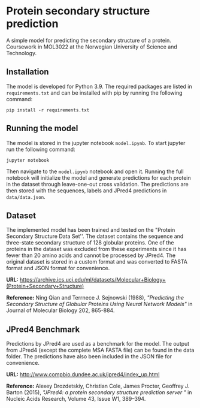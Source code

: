 # Protein secondary structure prediction
A simple model for predicting the secondary structure of a protein. Coursework in MOL3022 at the Norwegian University of Science and Technology.

## Installation
The model is developed for Python 3.9. The required packages are listed in `requirements.txt` and can be installed with pip by running the following command:

`pip install -r requirements.txt`

## Running the model
The model is stored in the jupyter notebook `model.ipynb`. To start jupyter run the following command:

`jupyter notebook`

Then navigate to the `model.ipynb` notebook and open it. Running the full notebook will initialize the model and generate predictions for each protein in the dataset through leave-one-out cross validation. The predictions are then stored with the sequences, labels and JPred4 predictions in `data/data.json`.


## Dataset
The implemented model has been trained and tested on the "Protein Secondary Structure Data Set''. The dataset contains the sequence and three-state secondary structure of 128 globular proteins. One of the proteins in the dataset was excluded from these experiments since it has fewer than 20 amino acids and cannot be processed by JPred4. The original dataset is stored in a custom format and was converted to FASTA format and JSON format for convenience.

**URL:** https://archive.ics.uci.edu/ml/datasets/Molecular+Biology+(Protein+Secondary+Structure)

**Reference:**
Ning Qian and Terrnece J. Sejnowski (1988), _"Predicting the Secondary Structure of Globular Proteins Using Neural Network Models"_ in Journal of Molecular Biology 202, 865-884.

## JPred4 Benchmark
Predictions by JPred4 are used as a benchmark for the model. The output from JPred4 (except the complete MSA FASTA file) can be found in the data folder. The predictions have also been included in the JSON file for convenience. 

**URL:** http://www.compbio.dundee.ac.uk/jpred4/index_up.html

**Reference:** Alexey Drozdetskiy, Christian Cole, James Procter, Geoffrey J. Barton (2015), _"JPred4: a protein secondary structure prediction server "_ in Nucleic Acids Research, Volume 43, Issue W1, 389–394.
